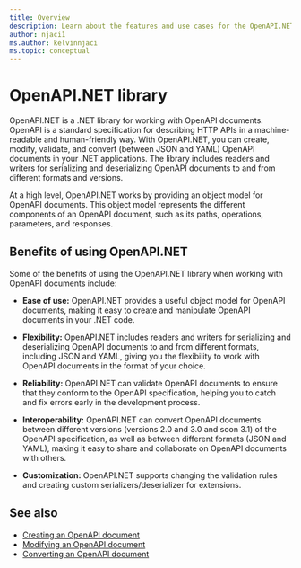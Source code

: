 ```yaml
---
title: Overview
description: Learn about the features and use cases for the OpenAPI.NET library
author: njaci1
ms.author: kelvinnjaci
ms.topic: conceptual
---
```


# OpenAPI.NET library

OpenAPI.NET is a .NET library for working with OpenAPI documents. OpenAPI is a standard specification for describing HTTP APIs in a machine-readable and human-friendly way. With OpenAPI.NET, you can create, modify, validate, and convert (between JSON and YAML) OpenAPI documents in your .NET applications. The library includes readers and writers for serializing and deserializing OpenAPI documents to and from different formats and versions.

At a high level, OpenAPI.NET works by providing an object model for OpenAPI documents. This object model represents the different components of an OpenAPI document, such as its paths, operations, parameters, and responses.

## Benefits of using OpenAPI.NET

Some of the benefits of using the OpenAPI.NET library when working with OpenAPI documents include:

- **Ease of use:** OpenAPI.NET provides a useful object model for OpenAPI documents, making it easy to create and manipulate OpenAPI documents in your .NET code.

- **Flexibility:** OpenAPI.NET includes readers and writers for serializing and deserializing OpenAPI documents to and from different formats, including JSON and YAML, giving you the flexibility to work with OpenAPI documents in the format of your choice.

- **Reliability:** OpenAPI.NET can validate OpenAPI documents to ensure that they conform to the OpenAPI specification, helping you to catch and fix errors early in the development process.

- **Interoperability:** OpenAPI.NET can convert OpenAPI documents between different versions (versions 2.0 and 3.0 and soon 3.1) of the OpenAPI specification, as well as between different formats (JSON and YAML), making it easy to share and collaborate on OpenAPI documents with others.

- **Customization:** OpenAPI.NET supports changing the validation rules and creating custom serializers/deserializer for extensions.

## See also

- [Creating an OpenAPI document](create-openapi.md)
- [Modifying an OpenAPI document](modify-openapi.md)
- [Converting an OpenAPI document](convert-openapi.md)
